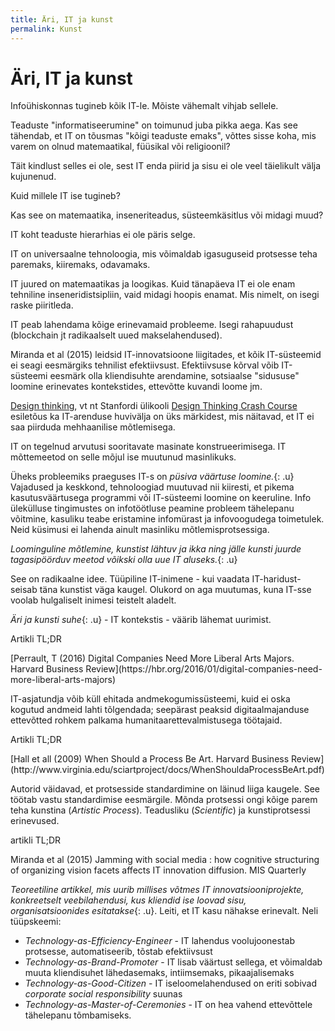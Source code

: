 ```yaml
---
title: Äri, IT ja kunst
permalink: Kunst
---
```


# Äri, IT ja kunst

Infoühiskonnas tugineb kõik IT-le. Mõiste vähemalt vihjab sellele.

Teaduste "informatiseerumine" on toimunud juba pikka aega. Kas see tähendab, et IT on tõusmas "kõigi teaduste emaks", võttes sisse koha, mis varem on olnud matemaatikal, füüsikal või religioonil?

Täit kindlust selles ei ole, sest IT enda piirid ja sisu ei ole veel täielikult välja kujunenud. 

Kuid millele IT ise tugineb?

Kas see on matemaatika, inseneriteadus, süsteemkäsitlus või midagi muud?

IT koht teaduste hierarhias ei ole päris selge.

IT on universaalne tehnoloogia, mis võimaldab igasuguseid protsesse teha paremaks, kiiremaks, odavamaks.

IT juured on matemaatikas ja loogikas. Kuid tänapäeva IT ei ole enam tehniline inseneridistsipliin, vaid midagi hoopis enamat. Mis nimelt, on isegi raske piiritleda.

IT peab lahendama kõige erinevamaid probleeme. Isegi rahapuudust (blockchain jt radikaalselt uued makselahendused).

Miranda et al (2015) leidsid IT-innovatsioone liigitades, et kõik IT-süsteemid ei seagi eesmärgiks tehnilist efektiivsust. Efektiivsuse kõrval võib IT-süsteemi eesmärk olla kliendisuhte arendamine, sotsiaalse "sidususe" loomine erinevates kontekstides, ettevõtte kuvandi loome jm.

[Design thinking](https://en.wikipedia.org/wiki/Design_thinking), vt nt  Stanfordi ülikooli [Design Thinking Crash Course](http://dschool.stanford.edu/dgift/#crash-course-video) esiletõus ka IT-arenduse huvivälja on üks märkidest, mis näitavad, et IT ei saa piirduda mehhaanilise mõtlemisega.

IT on tegelnud arvutusi sooritavate masinate konstrueerimisega. IT mõttemeetod on selle mõjul ise muutunud masinlikuks.

Üheks probleemiks praeguses IT-s on *püsiva väärtuse loomine.*{: .u} Vajadused ja keskkond, tehnoloogiad muutuvad nii kiiresti, et pikema kasutusväärtusega programmi või IT-süsteemi loomine on keeruline. Info ülekülluse tingimustes on infotöötluse peamine probleem tähelepanu võitmine, kasuliku teabe eristamine infomürast ja infovoogudega toimetulek. Neid küsimusi ei lahenda ainult masinliku mõtlemisprotsessiga.

*Loominguline mõtlemine, kunstist lähtuv ja ikka ning jälle kunsti juurde tagasipöörduv meetod võikski olla uue IT aluseks.*{: .u}

See on radikaalne idee. Tüüpiline IT-inimene - kui vaadata IT-haridust- seisab täna kunstist väga kaugel. Olukord on aga muutumas, kuna IT-sse voolab hulgaliselt inimesi teistelt aladelt.

*Äri ja kunsti suhe*{: .u} - IT kontekstis - väärib lähemat uurimist.

<p class='tags'>Artikli TL;DR</p>
[Perrault, T (2016) Digital Companies Need More Liberal Arts Majors. Harvard Business Review](https://hbr.org/2016/01/digital-companies-need-more-liberal-arts-majors)

IT-asjatundja võib küll ehitada andmekogumissüsteemi, kuid ei oska kogutud andmeid lahti tõlgendada; seepärast peaksid digitaalmajanduse ettevõtted rohkem palkama humanitaarettevalmistusega töötajaid.

<p class='tags'>Artikli TL;DR</p>
[Hall et all (2009) When Should a Process Be Art. Harvard Business Review](http://www.virginia.edu/sciartproject/docs/WhenShouldaProcessBeArt.pdf)

Autorid väidavad, et protsesside standardimine on läinud liiga kaugele. See töötab vastu standardimise eesmärgile. Mõnda protsessi ongi kõige parem teha kunstina (_Artistic Process_). Teadusliku (_Scientific_) ja kunstiprotsessi erinevused. 

<p class='tags'><span class='tag'>artikli TL;DR</span></p>
<p class='s'>Miranda et al (2015) Jamming with social media : how cognitive structuring of organizing vision facets affects IT innovation diffusion. MIS Quarterly</p>

*Teoreetiline artikkel, mis uurib millises võtmes IT innovatsiooniprojekte, konkreetselt veebilahendusi, kus kliendid ise loovad sisu, organisatsioonides esitatakse*{: .u}. Leiti, et IT kasu nähakse erinevalt. Neli tüüpskeemi:

- _Technology-as-Efficiency-Engineer_ - IT lahendus voolujoonestab protsesse, automatiseerib, tõstab efektiivsust
- _Technology-as-Brand-Promoter_ - IT lisab väärtust sellega, et võimaldab muuta kliendisuhet lähedasemaks, intiimsemaks, pikaajalisemaks
- _Technology-as-Good-Citizen_ - IT iseloomelahendused on eriti sobivad _corporate social responsibility_ suunas
- _Technology-as-Master-of-Ceremonies_ - IT on hea vahend ettevõttele tähelepanu tõmbamiseks.